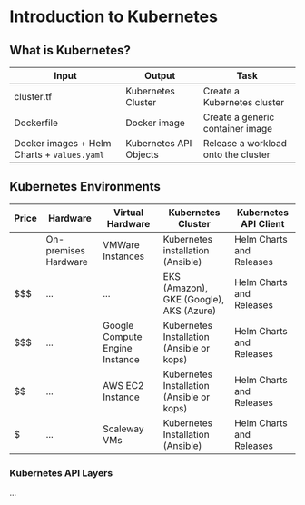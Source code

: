# Introduction to Kubernetes

## What is Kubernetes?

| Input | Output | Task |
| --- | --- | --- |
| cluster.tf | Kubernetes Cluster | Create a Kubernetes cluster |
| Dockerfile | Docker image | Create a generic container image |
| Docker images + Helm Charts + `values.yaml`| Kubernetes API Objects | Release a workload onto the cluster |

## Kubernetes Environments

| Price | Hardware | Virtual Hardware | Kubernetes Cluster | Kubernetes API Client |
| --- | --- | --- | --- | --- |
| $$$$ | On-premises Hardware | VMWare Instances | Kubernetes installation (Ansible) | Helm Charts and Releases |
| $$$ | ... | ... | EKS (Amazon), GKE (Google), AKS (Azure) | Helm Charts and Releases |
| $$$ | ... | Google Compute Engine Instance | Kubernetes Installation (Ansible or kops) | Helm Charts and Releases |
| $$ | ... | AWS EC2 Instance | Kubernetes Installation (Ansible or kops) | Helm Charts and Releases |
| $ | ... | Scaleway VMs | Kubernetes Installation (Ansible) | Helm Charts and Releases |

### Kubernetes API Layers

...
